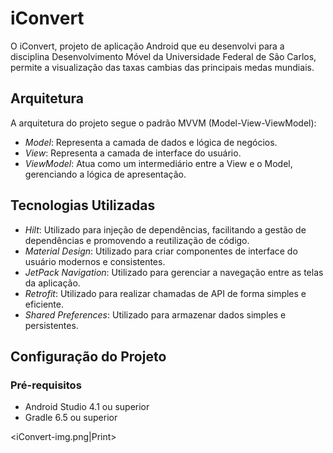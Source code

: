 # iConvert 

O iConvert, projeto de aplicação Android que eu desenvolvi para a disciplina Desenvolvimento Móvel da Universidade Federal de São Carlos, 
permite a visualização das taxas cambias das principais medas mundiais.

## Arquitetura

A arquitetura do projeto segue o padrão MVVM (Model-View-ViewModel):

- *Model*: Representa a camada de dados e lógica de negócios.
- *View*: Representa a camada de interface do usuário.
- *ViewModel*: Atua como um intermediário entre a View e o Model, gerenciando a lógica de apresentação.

## Tecnologias Utilizadas

- *Hilt*: Utilizado para injeção de dependências, facilitando a gestão de dependências e promovendo a reutilização de código.
- *Material Design*: Utilizado para criar componentes de interface do usuário modernos e consistentes.
- *JetPack Navigation*: Utilizado para gerenciar a navegação entre as telas da aplicação.
- *Retrofit*: Utilizado para realizar chamadas de API de forma simples e eficiente.
- *Shared Preferences*: Utilizado para armazenar dados simples e persistentes.

## Configuração do Projeto

### Pré-requisitos

- Android Studio 4.1 ou superior
- Gradle 6.5 ou superior

<iConvert-img.png|Print>
